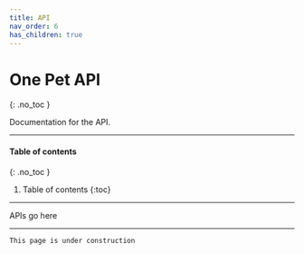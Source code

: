 ```yaml
---
title: API
nav_order: 6
has_children: true
---
```

# One Pet API
{: .no_toc }

Documentation for the API.

---

#### Table of contents
{: .no_toc }

1. Table of contents
{:toc}

---

APIs go here 

---
```
This page is under construction
```
